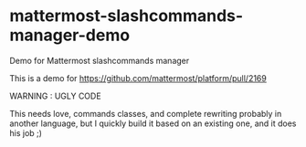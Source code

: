 # mattermost-slashcommands-manager-demo
Demo for Mattermost slashcommands manager

This is a demo for https://github.com/mattermost/platform/pull/2169


WARNING : UGLY CODE

This needs love, commands classes, and complete rewriting probably in another language, but I quickly build it based on an existing one, and it does his job ;)
